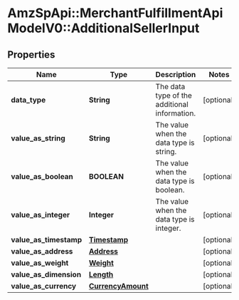 # AmzSpApi::MerchantFulfillmentApiModelV0::AdditionalSellerInput

## Properties
Name | Type | Description | Notes
------------ | ------------- | ------------- | -------------
**data_type** | **String** | The data type of the additional information. | [optional] 
**value_as_string** | **String** | The value when the data type is string. | [optional] 
**value_as_boolean** | **BOOLEAN** | The value when the data type is boolean. | [optional] 
**value_as_integer** | **Integer** | The value when the data type is integer. | [optional] 
**value_as_timestamp** | [**Timestamp**](Timestamp.md) |  | [optional] 
**value_as_address** | [**Address**](Address.md) |  | [optional] 
**value_as_weight** | [**Weight**](Weight.md) |  | [optional] 
**value_as_dimension** | [**Length**](Length.md) |  | [optional] 
**value_as_currency** | [**CurrencyAmount**](CurrencyAmount.md) |  | [optional] 

